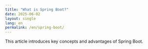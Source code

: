 ```yaml
---
title: "What is Spring Boot?"
date: 2025-06-02
layout: single
lang: en
permalink: /en/spring-boot/
---
```


This article introduces key concepts and advantages of Spring Boot.
